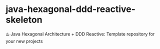 # java-hexagonal-ddd-reactive-skeleton
♨️ Java Hexagonal Architecture + DDD  Reactive: Template repository for your new projects
